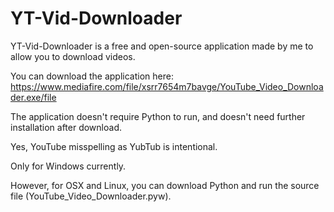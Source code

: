 # YT-Vid-Downloader
YT-Vid-Downloader is a free and open-source application made by me to allow you to download videos.

You can download the application here:
https://www.mediafire.com/file/xsrr7654m7bavge/YouTube_Video_Downloader.exe/file

The application doesn't require Python to run, and doesn't need further installation after download.

Yes, YouTube misspelling as YubTub is intentional.

Only for Windows currently.

However, for OSX and Linux, you can download Python and run the source file (YouTube_Video_Downloader.pyw).
